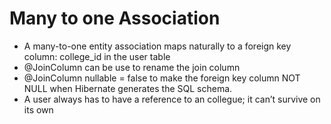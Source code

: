 # Many to one Association
- A many-to-one entity association maps naturally to a foreign key column: college_id in the user table
- @JoinColumn can be use to rename the join column
- @JoinColumn nullable = false to make the foreign key column NOT NULL when Hibernate generates the SQL schema. 
- A user always has to have a reference to an collegue; it can’t survive on its own